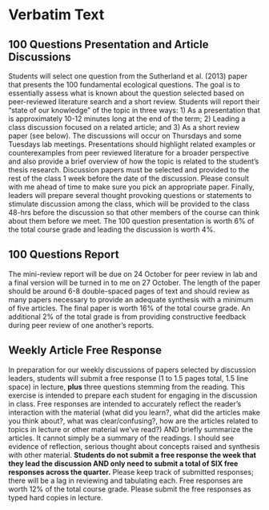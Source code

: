 # Verbatim Text
## 100 Questions Presentation and Article Discussions
Students will select one question from the Sutherland et al. (2013) paper that presents the 100 fundamental ecological questions. The goal is to essentially assess what is known about the question selected based on peer-reviewed literature search and a short review. Students will report their “state of our knowledge” of the topic in three ways: 1) As a presentation that is approximately 10-12 minutes long at the end of the term; 2) Leading a class discussion focused on a related article; and 3) As a short review paper (see below). The discussions will occur on Thursdays and some Tuesdays lab meetings. Presentations should highlight related examples or counterexamples from peer reviewed literature for a broader perspective and also provide a brief overview of how the topic is related to the student’s thesis research. Discussion papers must be selected and provided to the rest of the class 1 week before the date of the discussion. Please consult with me ahead of time to make sure you pick an appropriate paper. Finally, leaders will prepare several thought provoking questions or statements to stimulate discussion among the class, which will be provided to the class 48-hrs before the discussion so that other members of the course can think about them before we meet.
The 100 question presentation is worth 6% of the total course grade and leading the discussion is worth 4%.  
## 100 Questions Report
The mini-review report will be due on 24 October for peer review in lab and a final version will be turned in to me on 27 October. The length of the paper should be around 6-8 double-spaced pages of text and should review as many papers necessary to provide an adequate synthesis with a minimum of five articles. The final paper is worth 16% of the total course grade. An additional 2% of the total grade is from providing constructive feedback during peer review of one another’s reports.  
## Weekly Article Free Response
In preparation for our weekly discussions of papers selected by discussion leaders, students will submit a free response (1 to 1.5 pages total, 1.5 line space) in lecture, **plus** three questions stemming from the reading. This exercise is intended to prepare each student for engaging in the discussion in class. Free responses are intended to accurately reflect the reader’s interaction with the material (what did you learn?, what did the articles make you think about?, what was clear/confusing?, how are the articles related to topics in lecture or other material we’ve read?) AND briefly summarize the articles. It cannot simply be a summary of the readings. I should see evidence of reflection, serious thought about concepts raised and synthesis with other material. **Students do not submit a free response the week that they lead the discussion AND only need to submit a total of SIX free responses across the quarter.** Please keep track of submitted responses; there will be a lag in reviewing and tabulating each. Free responses are worth 12% of the total course grade. Please submit the free responses as typed hard copies in lecture.

